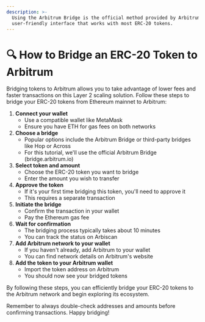 ```yaml
---
description: >-
  Using the Arbitrum Bridge is the official method provided by Arbitrum. It's a
  user-friendly interface that works with most ERC-20 tokens.
---
```


# 🔍 How to Bridge an ERC-20 Token to Arbitrum

Bridging tokens to Arbitrum allows you to take advantage of lower fees and faster transactions on this Layer 2 scaling solution. Follow these steps to bridge your ERC-20 tokens from Ethereum mainnet to Arbitrum:

1. **Connect your wallet**
   * Use a compatible wallet like MetaMask
   * Ensure you have ETH for gas fees on both networks
2. **Choose a bridge**
   * Popular options include the Arbitrum Bridge or third-party bridges like Hop or Across
   * For this tutorial, we'll use the official Arbitrum Bridge (bridge.arbitrum.io)
3. **Select token and amount**
   * Choose the ERC-20 token you want to bridge
   * Enter the amount you wish to transfer
4. **Approve the token**
   * If it's your first time bridging this token, you'll need to approve it
   * This requires a separate transaction
5. **Initiate the bridge**
   * Confirm the transaction in your wallet
   * Pay the Ethereum gas fee
6. **Wait for confirmation**
   * The bridging process typically takes about 10 minutes
   * You can track the status on Arbiscan
7. **Add Arbitrum network to your wallet**
   * If you haven't already, add Arbitrum to your wallet
   * You can find network details on Arbitrum's website
8. **Add the token to your Arbitrum wallet**
   * Import the token address on Arbitrum
   * You should now see your bridged tokens

By following these steps, you can efficiently bridge your ERC-20 tokens to the Arbitrum network and begin exploring its ecosystem.

Remember to always double-check addresses and amounts before confirming transactions. Happy bridging!
